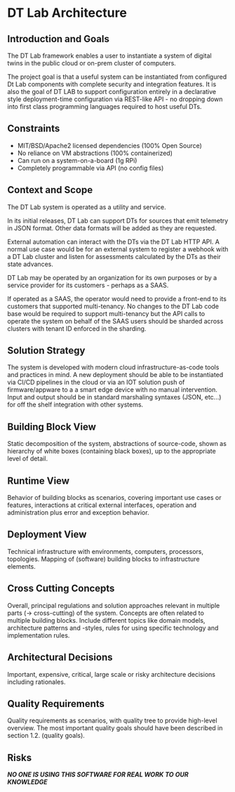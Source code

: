 DT Lab Architecture
===========

Introduction and Goals
-------

The DT Lab framework enables a user to instantiate a system of digital twins
in the public cloud or on-prem cluster of computers.

The project goal is that a useful system can be instantiated from configured
Dt Lab components with complete security and integration features.  It is
also the goal of DT LAB to support configuration entirely in a declarative
style deployment-time configuration via REST-like API - no dropping down into
first class programming languages required to host useful DTs.

Constraints
-------

* MIT/BSD/Apache2 licensed dependencies (100% Open Source)
* No reliance on VM abstractions (100% containerized)
* Can run on a system-on-a-board (1g RPi)
* Completely programmable via API (no config files)

Context and Scope
-------

The DT Lab system is operated as a utility and service.

In its initial releases, DT Lab can support DTs for sources that emit telemetry
in JSON format.  Other data formats will be added as they are requested.

External automation can interact with the DTs via the DT Lab HTTP API.
A normal use case would be for an external system to register a webhook with
a DT Lab cluster and listen for assessments calculated by the DTs as their
state advances.

DT Lab may be operated by an organization for its own purposes or by a
service provider for its customers - perhaps as a SAAS.

If operated as a SAAS, the operator would need to provide a front-end to
its customers that supported multi-tenancy.  No changes to the
DT Lab code base would be required to support multi-tenancy but the API calls
to operate the system on behalf of the SAAS users should be sharded across
clusters with tenant ID enforced in the sharding.

Solution Strategy
-------

The system is developed with modern cloud infrastructure-as-code tools and
practices in mind.  A new deployment should be able to be instantiated via
CI/CD pipelines in the cloud or via an IOT solution push of firmware/appware
to a a smart edge device with no manual intervention.  Input and output should
be in standard marshaling syntaxes (JSON, etc...) for off the shelf integration
with other systems.

Building Block View
-------

Static decomposition of the system, abstractions of source-code, shown as hierarchy of white boxes (containing black boxes), up to the appropriate level of detail.

Runtime View
-------

Behavior of building blocks as scenarios, covering important use cases or features, interactions at critical external interfaces, operation and administration plus error and exception behavior.

Deployment View
-------

Technical infrastructure with environments, computers, processors, topologies. Mapping of (software) building blocks to infrastructure elements.

Cross Cutting Concepts
-------

Overall, principal regulations and solution approaches relevant in multiple parts (→ cross-cutting) of the system. Concepts are often related to multiple building blocks. Include different topics like domain models, architecture patterns and -styles, rules for using specific technology and implementation rules.

Architectural Decisions
-------

Important, expensive, critical, large scale or risky architecture decisions including rationales.


Quality Requirements
-------

Quality requirements as scenarios, with quality tree to provide high-level overview. The most important quality goals should have been described in section 1.2. (quality goals).

Risks
-------

***NO ONE IS USING THIS SOFTWARE FOR REAL WORK TO OUR KNOWLEDGE***
